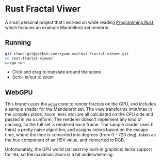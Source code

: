 # Rust Fractal Viwer

A small personal project that I worked on while reading [Programming Rust](https://www.oreilly.com/library/view/programming-rust-2nd/9781492052586/), which features an example Mandelbrot set renderer.


## Running

```bash
git clone git@github.com:ryanc-me/rust-fractal-viewer.git
cd rust-fractal-viewer
cargo run
```

 * Click and drag to translate around the scene
 * Scroll in/out to zoom

## WebGPU

This branch uses the [`wgpu`](https://crates.io/crates/wgpu) crate to render fractals on the GPU, and includes a sample shader for the Mandelbrot set. The view transforms (min/max in the complex plane, zoom level, etc) are all calculated on the CPU side and passed in via a uniform. The renderer doesn't implement any kind of caching, so the full set is rendered each frame. The sample shader uses (I think) a pretty naive algorithm, and assigns colors based on the escape time, where the time is converted into degrees (from 0 - 720 deg), taken as the hue component of an HSV value, and converted to RGB.

Unfortunately, the GPU world (at least my built-in graphics) lacks support for `f64`, so the maximum zoom is a bit underwhelming.
